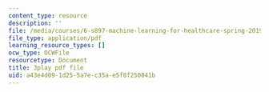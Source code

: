 ```yaml
---
content_type: resource
description: ''
file: /media/courses/6-s897-machine-learning-for-healthcare-spring-2019/a43e4d091d255a7ec35ae5f8f250841b_IiD3YZkkCmE.pdf
file_type: application/pdf
learning_resource_types: []
ocw_type: OCWFile
resourcetype: Document
title: 3play pdf file
uid: a43e4d09-1d25-5a7e-c35a-e5f8f250841b
---
```

